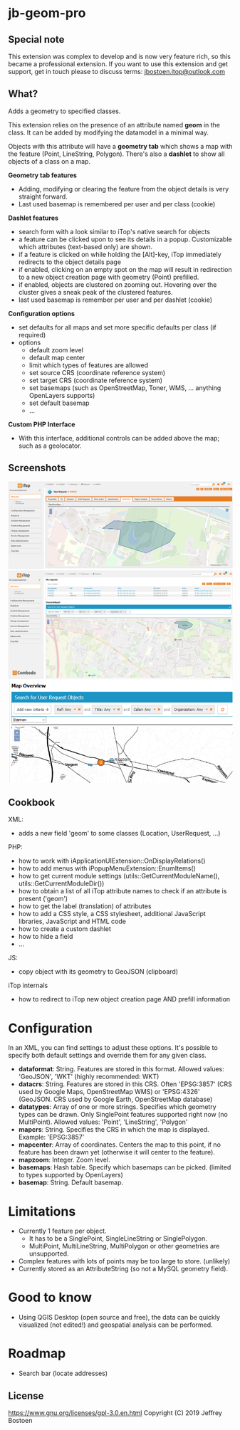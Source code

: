 # jb-geom-pro

## Special note
This extension was complex to develop and is now very feature rich, so this became a professional extension.
If you want to use this extension and get support, get in touch please to discuss terms: jbostoen.itop@outlook.com


## What?
Adds a geometry to specified classes. 

This extension relies on the presence of an attribute named **geom** in the class.
It can be added by modifying the datamodel in a minimal way.

Objects with this attribute will have a **geometry tab** which shows a map with the feature (Point, LineString, Polygon).
There's also a **dashlet** to show all objects of a class on a map.

**Geometry tab features**
* Adding, modifying or clearing the feature from the object details is very straight forward.
* Last used basemap is remembered per user and per class (cookie)


**Dashlet features**
* search form with a look similar to iTop's native search for objects
* a feature can be clicked upon to see its details in a popup. Customizable which attributes (text-based only) are shown.
* if a feature is clicked on while holding the [Alt]-key, iTop immediately redirects to the object details page
* if enabled, clicking on an empty spot on the map will result in redirection to a new object creation page with geometry (Point) prefilled.
* if enabled, objects are clustered on zooming out. Hovering over the cluster gives a sneak peak of the clustered features.
* last used basemap is remember per user and per dashlet (cookie)

**Configuration options**
* set defaults for all maps and set more specific defaults per class (if required)
* options
  * default zoom level
  * default map center
  * limit which types of features are allowed
  * set source CRS (coordinate reference system)
  * set target CRS (coordinate reference system)
  * set basemaps (such as OpenStreetMap, Toner, WMS, ... anything OpenLayers supports)
  * set default basemap
  * ...

**Custom PHP Interface**
* With this interface, additional controls can be added above the map; such as a geolocator.

## Screenshots
![Object details](docs/20190711_object_details.PNG)
![Dashlet](docs/20190711_dashlet.PNG)
![Clustering and basemap](docs/20190824_basemap_and_clustering.PNG)

## Cookbook
XML: 
* adds a new field 'geom' to some classes (Location, UserRequest, ...)

PHP: 
* how to work with iApplicationUIExtension::OnDisplayRelations()
* how to add menus with iPopupMenuExtension::EnumItems()
* how to get current module settings (utils::GetCurrentModuleName(), utils::GetCurrentModuleDir())
* how to obtain a list of all iTop attribute names to check if an attribute is present ('geom')
* how to get the label (translation) of attributes
* how to add a CSS style, a CSS stylesheet, additional JavaScript libraries, JavaScript and HTML code
* how to create a custom dashlet
* how to hide a field
* ...

JS:
* copy object with its geometry to GeoJSON (clipboard)

iTop internals
* how to redirect to iTop new object creation page AND prefill information


# Configuration
In an XML, you can find settings to adjust these options.
It's possible to specify both default settings and override them for any given class.

* **dataformat**: String. Features are stored in this format. Allowed values: 'GeoJSON', 'WKT' (highly recommended: WKT)
* **datacrs**: String. Features are stored in this CRS. Often 'EPSG:3857' (CRS used by Google Maps, OpenStreetMap WMS) or 'EPSG:4326' (GeoJSON. CRS used by Google Earth, OpenStreetMap database)
* **datatypes**: Array of one or more strings. Specifies which geometry types can be drawn. Only SinglePoint features supported right now (no MultiPoint). Allowed values: 'Point', 'LineString', 'Polygon'
* **mapcrs**: String. Specifies the CRS in which the map is displayed. Example: 'EPSG:3857'
* **mapcenter**: Array of coordinates. Centers the map to this point, if no feature has been drawn yet (otherwise it will center to the feature).
* **mapzoom**: Integer. Zoom level.
* **basemaps**: Hash table. Specify which basemaps can be picked. (limited to types supported by OpenLayers)
* **basemap**: String. Default basemap.

# Limitations
* Currently 1 feature per object. 
  * It has to be a SinglePoint, SingleLineString or SinglePolygon. 
  * MultiPoint, MultiLineString, MultiPolygon or other geometries are unsupported.
* Complex features with lots of points may be too large to store. (unlikely)
* Currently stored as an AttributeString (so not a MySQL geometry field).


# Good to know
* Using QGIS Desktop (open source and free), the data can be quickly visualized (not edited!) and geospatial analysis can be performed.


# Roadmap
* Search bar (locate addresses)


## License
https://www.gnu.org/licenses/gpl-3.0.en.html
Copyright (C) 2019 Jeffrey Bostoen

